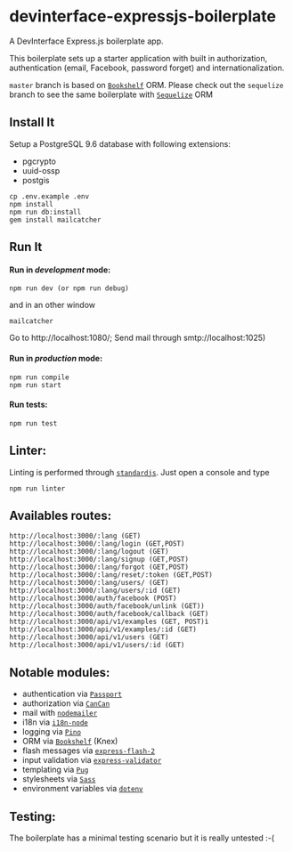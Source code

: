 # devinterface-expressjs-boilerplate

A DevInterface Express.js boilerplate app.

This boilerplate sets up a starter application with built in authorization, authentication (email, Facebook, password forget) and internationalization.

`master` branch is based on [`Bookshelf`](http://bookshelfjs.org/) ORM. Please check out the `sequelize` branch to see the same boilerplate with [`Sequelize`](http://docs.sequelizejs.com/) ORM

## Install It
Setup a PostgreSQL 9.6 database with following extensions:
* pgcrypto
* uuid-ossp
* postgis

```
cp .env.example .env
npm install
npm run db:install
gem install mailcatcher
```

## Run It
#### Run in *development* mode:

```
npm run dev (or npm run debug)
```
and in an other window
```
mailcatcher
```
Go to http://localhost:1080/; Send mail through smtp://localhost:1025)

#### Run in *production* mode:

```
npm run compile
npm run start
```

#### Run tests:

```
npm run test
```

## Linter:

Linting is performed through [`standardjs`](https://standardjs.com/). Just open a console and type
```
npm run linter
```

## Availables routes:
```
http://localhost:3000/:lang (GET)
http://localhost:3000/:lang/login (GET,POST)
http://localhost:3000/:lang/logout (GET)
http://localhost:3000/:lang/signup (GET,POST)
http://localhost:3000/:lang/forgot (GET,POST)
http://localhost:3000/:lang/reset/:token (GET,POST)
http://localhost:3000/:lang/users/ (GET)
http://localhost:3000/:lang/users/:id (GET)
http://localhost:3000/auth/facebook (POST)
http://localhost:3000/auth/facebook/unlink (GET))
http://localhost:3000/auth/facebook/callback (GET)
http://localhost:3000/api/v1/examples (GET, POST)ì
http://localhost:3000/api/v1/examples/:id (GET)
http://localhost:3000/api/v1/users (GET)
http://localhost:3000/api/v1/users/:id (GET)

```

## Notable modules:
* authentication via [`Passport`](http://passportjs.org/)
* authorization via [`CanCan`](https://github.com/vadimdemedes/cancan)
* mail with [`nodemailer`](https://nodemailer.com/about/)
* i18n via [`i18n-node`](https://github.com/mashpie/i18n-node)
* logging via [`Pino`](https://github.com/pinojs/pino)
* ORM via [`Bookshelf`](http://bookshelfjs.org/) (Knex)
* flash messages via [`express-flash-2`](https://github.com/jack2gs/express-flash-2)
* input validation via [`express-validator`](https://github.com/ctavan/express-validator)
* templating via [`Pug`](https://github.com/pugjs)
* stylesheets via [`Sass`](https://github.com/sass/node-sass)
* environment variables via [`dotenv`](https://github.com/motdotla/dotenv)

## Testing:
The boilerplate has a minimal testing scenario but it is really untested :-(
   

